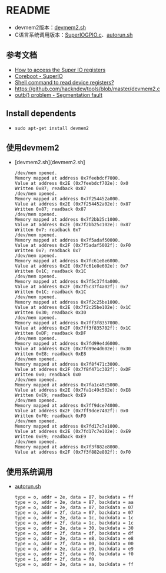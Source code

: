 # README

* devmem2版本：[devmem2.sh](devmem2.sh)
* C语言系统调用版本：[SuperIOGPIO.c](SuperIOGPIO.c)、[autorun.sh](autorun.sh)


## 参考文档

* [How to access the Super IO registers](http://fengweizhang.blogspot.jp/2013/04/how-to-access-super-io-registers.html)
* [Coreboot - SuperIO](http://coreboot.blogspot.jp/2009/01/coreboot-superio.html)
* [Shell command to read device registers?](https://unix.stackexchange.com/questions/4948/shell-command-to-read-device-registers)
* https://github.com/hackndev/tools/blob/master/devmem2.c
* [outb() problem - Segmentation fault](http://forums.justlinux.com/showthread.php?127692-outb()-problem-Segmentation-fault)

## Install dependents

* `sudo apt-get install devmem2`

## 使用devmem2

* [devmem2.sh](devmem2.sh]
  ```
  /dev/mem opened.
  Memory mapped at address 0x7feebdcf7000.
  Value at address 0x2E (0x7feebdcf702e): 0x0
  Written 0x87; readback 0x87
  /dev/mem opened.
  Memory mapped at address 0x7f254452a000.
  Value at address 0x2E (0x7f254452a02e): 0x87
  Written 0x87; readback 0x87
  /dev/mem opened.
  Memory mapped at address 0x7f2bb25c1000.
  Value at address 0x2E (0x7f2bb25c102e): 0x87
  Written 0x7; readback 0x7
  /dev/mem opened.
  Memory mapped at address 0x7f5adaf50000.
  Value at address 0x2F (0x7f5adaf5002f): 0xF0
  Written 0x7; readback 0x7
  /dev/mem opened.
  Memory mapped at address 0x7fc61e8e6000.
  Value at address 0x2E (0x7fc61e8e602e): 0x7
  Written 0x1C; readback 0x1C
  /dev/mem opened.
  Memory mapped at address 0x7f5c37f4a000.
  Value at address 0x2F (0x7f5c37f4a02f): 0x7
  Written 0x1C; readback 0x1C
  /dev/mem opened.
  Memory mapped at address 0x7f2c25be1000.
  Value at address 0x2E (0x7f2c25be102e): 0x1C
  Written 0x30; readback 0x30
  /dev/mem opened.
  Memory mapped at address 0x7ff3f8357000.
  Value at address 0x2F (0x7ff3f835702f): 0x1C
  Written 0xDF; readback 0xDF
  /dev/mem opened.
  Memory mapped at address 0x7fd99e4d6000.
  Value at address 0x2E (0x7fd99e4d602e): 0x30
  Written 0xE8; readback 0xE8
  /dev/mem opened.
  Memory mapped at address 0x7f8f471c3000.
  Value at address 0x2F (0x7f8f471c302f): 0xDF
  Written 0x0; readback 0x0
  /dev/mem opened.
  Memory mapped at address 0x7fa1c49c5000.
  Value at address 0x2E (0x7fa1c49c502e): 0xE8
  Written 0xE9; readback 0xE9
  /dev/mem opened.
  Memory mapped at address 0x7ff9dce74000.
  Value at address 0x2F (0x7ff9dce7402f): 0x0
  Written 0xF0; readback 0xF0
  /dev/mem opened.
  Memory mapped at address 0x7fd17c7e1000.
  Value at address 0x2E (0x7fd17c7e102e): 0xE9
  Written 0xE9; readback 0xE9
  /dev/mem opened.
  Memory mapped at address 0x7f3f882e8000.
  Value at address 0x2F (0x7f3f882e802f): 0xF0
  ```

## 使用系统调用

* [autorun.sh](autorun.sh)
  ```
  type = o, addr = 2e, data = 87, backdata = ff
  type = o, addr = 2e, data = 87, backdata = aa
  type = o, addr = 2e, data = 07, backdata = 07
  type = o, addr = 2f, data = 07, backdata = 07
  type = o, addr = 2e, data = 1c, backdata = 1c
  type = o, addr = 2f, data = 1c, backdata = 1c
  type = o, addr = 2e, data = 30, backdata = 30
  type = o, addr = 2f, data = df, backdata = df
  type = o, addr = 2e, data = e8, backdata = e8
  type = o, addr = 2f, data = 00, backdata = 00
  type = o, addr = 2e, data = e9, backdata = e9
  type = o, addr = 2f, data = f0, backdata = f0
  type = i, addr = 2f, data = f0
  type = o, addr = 2e, data = aa, backdata = ff
  ```

